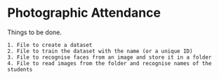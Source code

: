 # Photographic Attendance

Things to be done.

    1. File to create a dataset
    2. File to train the dataset with the name (or a unique ID)
    3. File to recognise faces from an image and store it in a folder
    4. File to read images from the folder and recognise names of the students
